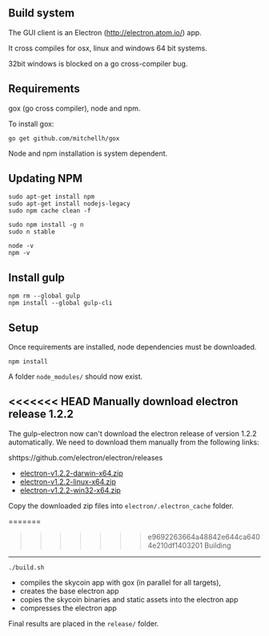Build system
------------

The GUI client is an Electron (http://electron.atom.io/) app.

It cross compiles for osx, linux and windows 64 bit systems.

32bit windows is blocked on a go cross-compiler bug.

Requirements
------------

gox (go cross compiler), node and npm.

To install gox:

```
go get github.com/mitchellh/gox
```

Node and npm installation is system dependent.

Updating NPM
-----

```
sudo apt-get install npm
sudo apt-get install nodejs-legacy
sudo npm cache clean -f

sudo npm install -g n
sudo n stable

node -v
npm -v
```

Install gulp
-----

```
npm rm --global gulp
npm install --global gulp-cli
```

Setup
-----

Once requirements are installed, node dependencies must be downloaded.

```
npm install
```

A folder `node_modules/` should now exist.

<<<<<<< HEAD
Manually download electron release 1.2.2
-----

 The gulp-electron now can't download the electron release of version 1.2.2
 automatically. We need to download them manually from the following links:

 shttps://github.com/electron/electron/releases

 * [electron-v1.2.2-darwin-x64.zip](https://github.com/electron/electron/releases/download/v1.2.2/electron-v1.2.2-darwin-x64.zip)
 * [electron-v1.2.2-linux-x64.zip](https://github.com/electron/electron/releases/download/v1.2.2/electron-v1.2.2-linux-x64.zip)
 * [electron-v1.2.2-win32-x64.zip](https://github.com/electron/electron/releases/download/v1.2.2/electron-v1.2.2-win32-x64.zip)

Copy the downloaded zip files into `electron/.electron_cache` folder.

=======
>>>>>>> e9692263664a48842e644ca6404e210df1403201
Building
--------

```
./build.sh
```

* compiles the skycoin app with gox (in parallel for all targets),
* creates the base electron app
* copies the skycoin binaries and static assets into the electron app
* compresses the electron app

Final results are placed in the `release/` folder.
